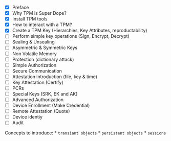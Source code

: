 - [x] Preface
- [x] Why TPM is Super Dope?
- [x] Install TPM tools
- [x] How to interact with a TPM?
- [x] Create a TPM Key (Hierarchies, Key Attributes, reproductability)
- [ ] Perform simple key operations (Sign, Encrypt, Decrypt)
- [ ] Sealing & Unsealing
- [ ] Asymmetric & Symmetric Keys
- [ ] Non Volatile Memory
- [ ] Protection (dictionary attack)
- [ ] Simple Authorization
- [ ] Secure Communication
- [ ] Attestation introduction (file, key & time)
- [ ] Key Attestation (Certify)
- [ ] PCRs
- [ ] Special Keys (SRK, EK and AK)
- [ ] Advanced Authorization
- [ ] Device Enrollment (Make Credential)
- [ ] Remote Attestation (Quote)
- [ ] Device identiy
- [ ] Audit

Concepts to introduce:
    * `transiant objects`
    * `persistent objects`
    * `sessions`
    